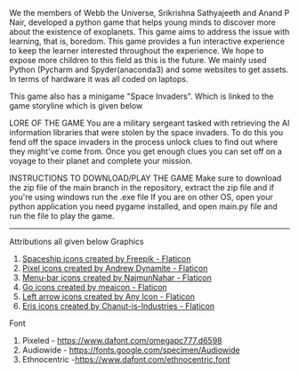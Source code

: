 We the members of Webb the Universe, Srikrishna Sathyajeeth and Anand P Nair, developed a python game that helps young minds to discover more about the existence of exoplanets.
This game aims to address the issue with learning, that is, boredom.
This game provides a fun interactive experience to keep the learner interested throughout the experience.
We hope  to expose more children to this field as this is the future.
We mainly used Python (Pycharm and Spyder(anaconda3) and some websites to get assets. 
In terms of hardware it was all coded on laptops.

This game also has a minigame "Space Invaders". Which is linked to the game storyline
which is given below

LORE OF THE GAME
You are a military sergeant tasked with retrieving the AI information libraries
that were stolen by the space invaders.
To do this you fend off the space invaders in the process unlock clues to find 
out where they might've come from. Once you get enough clues you can set off on a 
voyage to their planet and complete your mission.

INSTRUCTIONS TO DOWNLOAD/PLAY THE GAME
Make sure to download the zip file of the main branch in the repository,
extract the zip file and if you're using windows run the .exe file
If you are on other OS, open your python application you need pygame installed,
and open main.py file and run the file to play the game.

--------------------------------------------------------------------------------------------------------------------------------------
Attributions all given below
Graphics
1. <a href="https://www.flaticon.com/free-icons/spaceship" title="spaceship icons">Spaceship icons created by Freepik - Flaticon</a>		
2. <a href="https://www.flaticon.com/free-icons/pixel" title="pixel icons">Pixel icons created by Andrew Dynamite - Flaticon</a> 
3. <a href="https://www.flaticon.com/free-icons/menu-bar" title="menu-bar icons">Menu-bar icons created by NajmunNahar - Flaticon</a>
4. <a href="https://www.flaticon.com/free-icons/go" title="go icons">Go icons created by meaicon - Flaticon</a>
5. <a href="https://www.flaticon.com/free-icons/left-arrow" title="left arrow icons">Left arrow icons created by Any Icon - Flaticon</a>
6. <a href="https://www.flaticon.com/free-icons/eris" title="eris icons">Eris icons created by Chanut-is-Industries - Flaticon</a>

Font
1. Pixeled - <https://www.dafont.com/omegapc777.d6598>
2. Audiowide - <https://fonts.google.com/specimen/Audiowide>
3. Ethnocentric -<https://www.dafont.com/ethnocentric.font>
